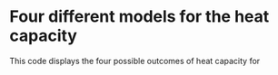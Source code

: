 # Four different models for the heat capacity

This code displays the four possible outcomes of heat capacity for 
